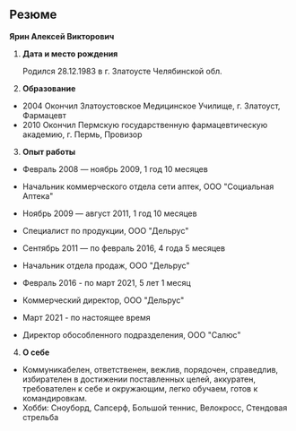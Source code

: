 ## Резюме

**Ярин Алексей Викторович**

1. **Дата и место рождения**
   
   Родился 28.12.1983 в г. Златоусте Челябинской обл.

2. **Образование**
   
- 2004 Окончил Златоустовское Медицинское Училище, г. Златоуст, Фармацевт
- 2010 Окончил Пермскую государственную фармацевтическую академию, г. Пермь, Провизор

3. **Опыт работы**

- Февраль 2008 — ноябрь 2009, 1 год 10 месяцев
- Начальник коммерческого отдела сети аптек, ООО "Социальная Аптека"

- Ноябрь 2009 — август 2011, 1 год 10 месяцев
- Специалист по продукции, ООО "Дельрус"
  
- Сентябрь 2011 — по февраль 2016, 4 года 5 месяцев 
- Начальник отдела продаж, ООО "Дельрус"

- Февраль 2016 - по март 2021, 5 лет 1 месяц
- Коммерческий директор, ООО "Дельрус"

- Март 2021 - по настоящее время
- Директор обособленного подразделения, ООО "Салюс"
  
4. **О себе**
   
- Коммуникабелен, ответственен, вежлив, порядочен, справедлив, избирателен в достижении поставленных целей, аккуратен, требователен к себе и окружающим, легко обучаем, готов к командировкам.
- Хобби: Сноуборд, Сапсерф, Большой теннис, Велокросс, Стендовая стрельба
